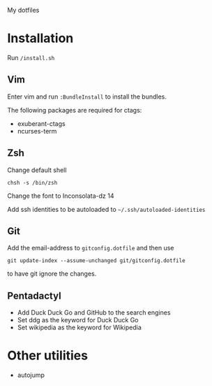 My dotfiles

# Installation

Run `/install.sh`

## Vim

Enter vim and run `:BundleInstall` to install the bundles.

The following packages are required for ctags:
* exuberant-ctags
* ncurses-term

## Zsh

Change default shell

    chsh -s /bin/zsh

Change the font to Inconsolata-dz 14

Add ssh identities to be autoloaded to `~/.ssh/autoloaded-identities`

## Git

Add the email-address to `gitconfig.dotfile` and then use

    git update-index --assume-unchanged git/gitconfig.dotfile

to have git ignore the changes.

## Pentadactyl

* Add Duck Duck Go and GitHub to the search engines
* Set ddg as the keyword for Duck Duck Go
* Set wikipedia as the keyword for Wikipedia

# Other utilities

* autojump
